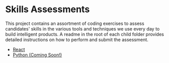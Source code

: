 # Skills Assessments 
This project contains an assortment of coding exercises to assess candidates' skills in the various tools and techniques we use every day to build intelligent products. A readme in the root of each child folder provides detailed instructions on how to perform and submit the assessment. 

- [React](https://github.com/FocusedDiversity/synaptiq-skilltests/tree/main/react)
- [Python (Coming Soon!)](https://github.com/FocusedDiversity/synaptiq-skilltests/tree/main)
